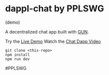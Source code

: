 # dappl-chat by PPLSWG
(demo)

  A decentralized chat app built with [GUN](https://gun.eco/).

   Try the [Live Demo](https://gun-chat-dapp.web.app/)
   Watch the [Chat Dapp Video](https://youtu.be/J5x3OMXjgMc)

```
git clone <this-repo>
npm install
npm run dev
```

#PPLSWG
